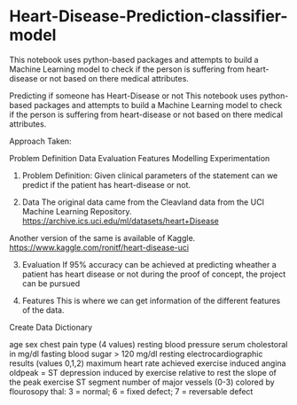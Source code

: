 # Heart-Disease-Prediction-classifier-model
This notebook uses python-based packages and attempts to build a Machine Learning model to check if the person is suffering from heart-disease or not based on there medical attributes.

Predicting if someone has Heart-Disease or not
This notebook uses python-based packages and attempts to build a Machine Learning model to check if the person is suffering from heart-disease or not based on there medical attributes.

Approach Taken:

Problem Definition
Data
Evaluation
Features
Modelling
Experimentation
1. Problem Definition:
Given clinical parameters of the statement can we predict if the patient has heart-disease or not.

2. Data
The original data came from the Cleavland data from the UCI Machine Learning Repository. https://archive.ics.uci.edu/ml/datasets/heart+Disease

Another version of the same is available of Kaggle. https://www.kaggle.com/ronitf/heart-disease-uci

3. Evaluation
If 95% accuracy can be achieved at predicting wheather a patient has heart disease or not during the proof of concept, the project can be pursued

4. Features
This is where we can get information of the different features of the data.

Create Data Dictionary

age
sex
chest pain type (4 values)
resting blood pressure
serum cholestoral in mg/dl
fasting blood sugar > 120 mg/dl
resting electrocardiographic results (values 0,1,2)
maximum heart rate achieved
exercise induced angina
oldpeak = ST depression induced by exercise relative to rest
the slope of the peak exercise ST segment
number of major vessels (0-3) colored by flourosopy
thal: 3 = normal; 6 = fixed defect; 7 = reversable defect
